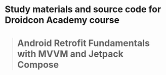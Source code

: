 # Study materials and source code for **Droidcon Academy** course 
> # Android Retrofit Fundamentals with MVVM and Jetpack Compose 
